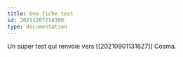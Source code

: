 ```yaml
---
title: Une fiche test
id: 20211207214300
type: documentation
---
```

Un super test qui renvoie vers \[[20210901131627]] Cosma.